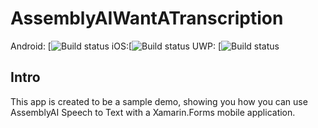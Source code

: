 # AssemblyAIWantATranscription

Android: [![Build status](https://build.appcenter.ms/v0.1/apps/4112d863-46a8-49e3-b406-e54106ab0f8a/branches/main/badge)
iOS:[![Build status](https://build.appcenter.ms/v0.1/apps/1ece840e-483d-41b3-a171-244506805d89/branches/main/badge)
UWP: [![Build status](https://build.appcenter.ms/v0.1/apps/9f19ad70-086c-4043-8641-44eb2cfeab21/branches/main/badge)

## Intro
 This app is created to be a sample demo, showing you how you can use AssemblyAI Speech to Text with a Xamarin.Forms mobile application.